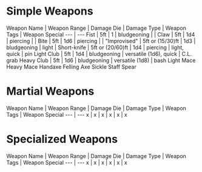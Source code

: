 # Simple Weapons

Weapon Name | Weapon Range | Damage Die | Damage Type | Weapon Tags | Weapon Special
--- | ---
Fist | 5ft | 1 | bludgeoning | | 
Claw | 5ft | 1d4 | piercing | |
Bite | 5ft | 1d6 | piercing | |
"Improvised" | 5ft or (15/30)ft | 1d3 | bludgeoning | light |
Short-knife | 5ft or (20/60)ft | 1d4 | piercing | light, quick | pin
Light Club | 5ft | 1d4 | bludgeoning | versatile (1d6), quick | C.L. grab
Heavy Club | 5ft | 1d6 | bludgeoning | versatile (1d8) | bash 
Light Mace
Heavy Mace
Handaxe
Felling Axe
Sickle
Staff
Spear


# Martial Weapons
Weapon Name | Weapon Range | Damage Die | Damage Type | Weapon Tags | Weapon Special
--- | ---
x | x | x | x | x | x

# Specialized Weapons
Weapon Name | Weapon Range | Damage Die | Damage Type | Weapon Tags | Weapon Special
--- | ---
x | x | x | x | x | x